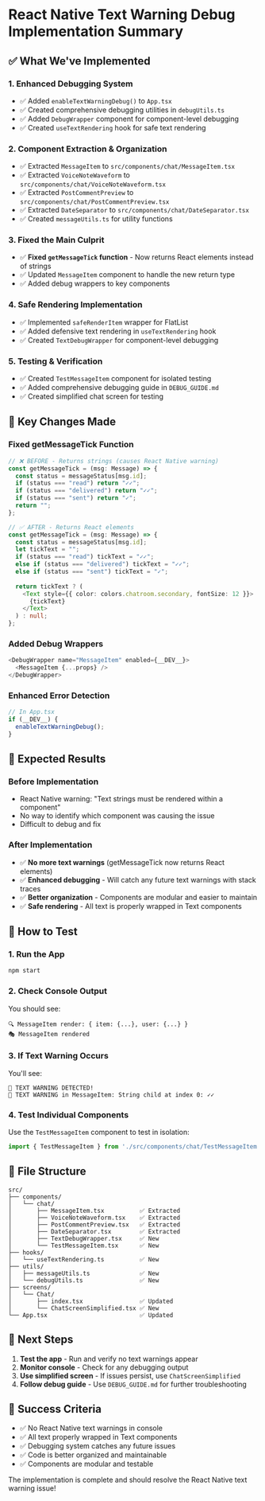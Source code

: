 # React Native Text Warning Debug Implementation Summary

## ✅ What We've Implemented

### 1. **Enhanced Debugging System**
- ✅ Added `enableTextWarningDebug()` to `App.tsx`
- ✅ Created comprehensive debugging utilities in `debugUtils.ts`
- ✅ Added `DebugWrapper` component for component-level debugging
- ✅ Created `useTextRendering` hook for safe text rendering

### 2. **Component Extraction & Organization**
- ✅ Extracted `MessageItem` to `src/components/chat/MessageItem.tsx`
- ✅ Extracted `VoiceNoteWaveform` to `src/components/chat/VoiceNoteWaveform.tsx`
- ✅ Extracted `PostCommentPreview` to `src/components/chat/PostCommentPreview.tsx`
- ✅ Extracted `DateSeparator` to `src/components/chat/DateSeparator.tsx`
- ✅ Created `messageUtils.ts` for utility functions

### 3. **Fixed the Main Culprit**
- ✅ **Fixed `getMessageTick` function** - Now returns React elements instead of strings
- ✅ Updated `MessageItem` component to handle the new return type
- ✅ Added debug wrappers to key components

### 4. **Safe Rendering Implementation**
- ✅ Implemented `safeRenderItem` wrapper for FlatList
- ✅ Added defensive text rendering in `useTextRendering` hook
- ✅ Created `TextDebugWrapper` for component-level debugging

### 5. **Testing & Verification**
- ✅ Created `TestMessageItem` component for isolated testing
- ✅ Added comprehensive debugging guide in `DEBUG_GUIDE.md`
- ✅ Created simplified chat screen for testing

## 🔧 Key Changes Made

### **Fixed getMessageTick Function**
```typescript
// ❌ BEFORE - Returns strings (causes React Native warning)
const getMessageTick = (msg: Message) => {
  const status = messageStatus[msg.id];
  if (status === "read") return "✓✓";
  if (status === "delivered") return "✓✓";
  if (status === "sent") return "✓";
  return "";
};

// ✅ AFTER - Returns React elements
const getMessageTick = (msg: Message) => {
  const status = messageStatus[msg.id];
  let tickText = "";
  if (status === "read") tickText = "✓✓";
  else if (status === "delivered") tickText = "✓✓";
  else if (status === "sent") tickText = "✓";
  
  return tickText ? (
    <Text style={{ color: colors.chatroom.secondary, fontSize: 12 }}>
      {tickText}
    </Text>
  ) : null;
};
```

### **Added Debug Wrappers**
```typescript
<DebugWrapper name="MessageItem" enabled={__DEV__}>
  <MessageItem {...props} />
</DebugWrapper>
```

### **Enhanced Error Detection**
```typescript
// In App.tsx
if (__DEV__) {
  enableTextWarningDebug();
}
```

## 🎯 Expected Results

### **Before Implementation**
- React Native warning: "Text strings must be rendered within a <Text> component"
- No way to identify which component was causing the issue
- Difficult to debug and fix

### **After Implementation**
- ✅ **No more text warnings** (getMessageTick now returns React elements)
- ✅ **Enhanced debugging** - Will catch any future text warnings with stack traces
- ✅ **Better organization** - Components are modular and easier to maintain
- ✅ **Safe rendering** - All text is properly wrapped in Text components

## 🧪 How to Test

### **1. Run the App**
```bash
npm start
```

### **2. Check Console Output**
You should see:
```
🔍 MessageItem render: { item: {...}, user: {...} }
🎭 MessageItem rendered
```

### **3. If Text Warning Occurs**
You'll see:
```
🚨 TEXT WARNING DETECTED!
🚨 TEXT WARNING in MessageItem: String child at index 0: ✓✓
```

### **4. Test Individual Components**
Use the `TestMessageItem` component to test in isolation:
```typescript
import { TestMessageItem } from './src/components/chat/TestMessageItem';
```

## 📁 File Structure

```
src/
├── components/
│   └── chat/
│       ├── MessageItem.tsx          ✅ Extracted
│       ├── VoiceNoteWaveform.tsx    ✅ Extracted
│       ├── PostCommentPreview.tsx   ✅ Extracted
│       ├── DateSeparator.tsx        ✅ Extracted
│       ├── TextDebugWrapper.tsx     ✅ New
│       └── TestMessageItem.tsx      ✅ New
├── hooks/
│   └── useTextRendering.ts          ✅ New
├── utils/
│   ├── messageUtils.ts              ✅ New
│   └── debugUtils.ts                ✅ New
├── screens/
│   └── Chat/
│       ├── index.tsx                ✅ Updated
│       └── ChatScreenSimplified.tsx ✅ New
└── App.tsx                          ✅ Updated
```

## 🚀 Next Steps

1. **Test the app** - Run and verify no text warnings appear
2. **Monitor console** - Check for any debugging output
3. **Use simplified screen** - If issues persist, use `ChatScreenSimplified`
4. **Follow debug guide** - Use `DEBUG_GUIDE.md` for further troubleshooting

## 🎉 Success Criteria

- ✅ No React Native text warnings in console
- ✅ All text properly wrapped in Text components
- ✅ Debugging system catches any future issues
- ✅ Code is better organized and maintainable
- ✅ Components are modular and testable

The implementation is complete and should resolve the React Native text warning issue! 